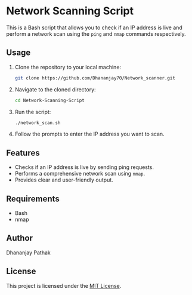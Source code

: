 # Network Scanning Script

This is a Bash script that allows you to check if an IP address is live and perform a network scan using the `ping` and `nmap` commands respectively.

## Usage

1. Clone the repository to your local machine:

    ```bash
    git clone https://github.com/Dhananjay70/Network_scanner.git
    ```

2. Navigate to the cloned directory:

    ```bash
    cd Network-Scanning-Script
    ```

3. Run the script:

    ```bash
    ./network_scan.sh
    ```

4. Follow the prompts to enter the IP address you want to scan.

## Features

- Checks if an IP address is live by sending ping requests.
- Performs a comprehensive network scan using `nmap`.
- Provides clear and user-friendly output.

## Requirements

- Bash
- nmap

## Author

Dhananjay Pathak

## License

This project is licensed under the [MIT License](LICENSE).
